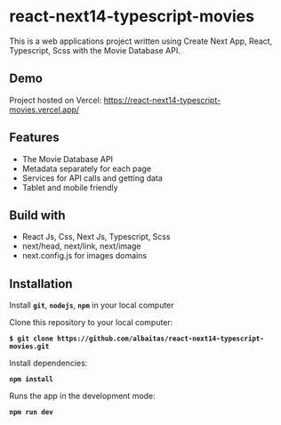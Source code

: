 # react-next14-typescript-movies

This is a web applications project written using Create Next App, React, Typescript, Scss with the Movie Database API.

## Demo

Project hosted on Vercel: https://react-next14-typescript-movies.vercel.app/

## Features

- The Movie Database API
- Metadata separately for each page
- Services for API calls and getting data
- Tablet and mobile friendly

## Build with

- React Js, Css, Next Js, Typescript, Scss
- next/head, next/link, next/image
- next.config.js for images domains

## Installation

Install **`git`**, **`nodejs`**, **`npm`** in your local computer

Clone this repository to your local computer:

**`$ git clone https://github.com/albaitas/react-next14-typescript-movies.git`**

Install dependencies:

**`npm install`**

Runs the app in the development mode:

**`npm run dev`**
